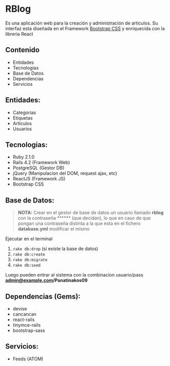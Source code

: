 # RBlog #

Es una aplicación web para la creación y administración de articulos. Su interfaz esta diseñada en el Framework [Bootstrap CSS](http://getbootstrap.com) y enriquecida con la libreria React

## Contenido ##
- Entidades
- Tecnologias
- Base de Datos
- Dependencias
- Servicios

## Entidades: ##
* Categorias
* Etiquetas
* Artículos
* Usuarios

## Tecnologias: ##
* Ruby 2.1.0
* Rails 4.2 (Framework Web)
* PostgreSQL (Gestor DB)
* jQuery (Manipulacion del DOM, request ajax, etc)
* ReactJS (Framework JS)
* Bootstrap CSS

## Base de Datos: ##

>**NOTA:** Crear en el gestor de base de datos un usuario llamado **rblog** con la contraseña ****** (que decidan), lo que en caso de que pongan
una contraseña distinta a la que esta en el fichero **database.yml** modificar el mismo

Ejecutar en el terminal

1. `rake db:drop` (si existe la base de datos)
2. `rake db:create`
3. `rake db:migrate`
4. `rake db:seed`

Luego pueden entrar al sistema con la combinacion usuario/pass **admin@example.com/Panatinakos09**

## Dependencias (Gems): ##
* devise
* cancancan
* react-rails
* tinymce-rails
* bootstrap-sass

## Servicios: ##

* Feeds (ATOM)

